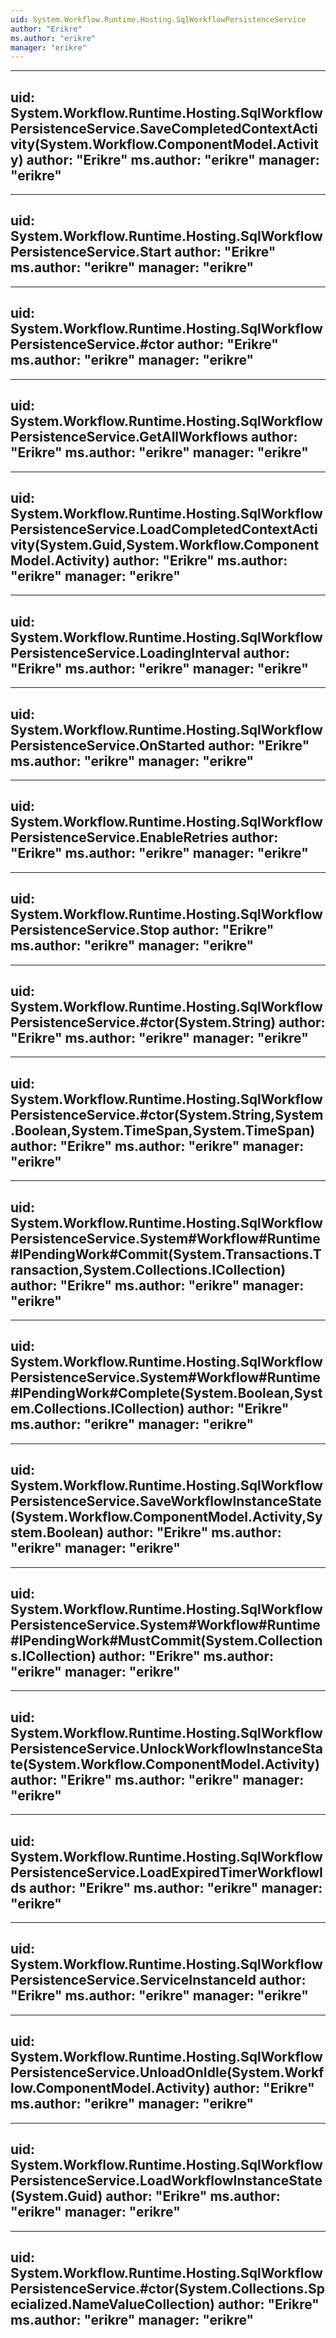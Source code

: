 ```yaml
---
uid: System.Workflow.Runtime.Hosting.SqlWorkflowPersistenceService
author: "Erikre"
ms.author: "erikre"
manager: "erikre"
---
```


---
uid: System.Workflow.Runtime.Hosting.SqlWorkflowPersistenceService.SaveCompletedContextActivity(System.Workflow.ComponentModel.Activity)
author: "Erikre"
ms.author: "erikre"
manager: "erikre"
---

---
uid: System.Workflow.Runtime.Hosting.SqlWorkflowPersistenceService.Start
author: "Erikre"
ms.author: "erikre"
manager: "erikre"
---

---
uid: System.Workflow.Runtime.Hosting.SqlWorkflowPersistenceService.#ctor
author: "Erikre"
ms.author: "erikre"
manager: "erikre"
---

---
uid: System.Workflow.Runtime.Hosting.SqlWorkflowPersistenceService.GetAllWorkflows
author: "Erikre"
ms.author: "erikre"
manager: "erikre"
---

---
uid: System.Workflow.Runtime.Hosting.SqlWorkflowPersistenceService.LoadCompletedContextActivity(System.Guid,System.Workflow.ComponentModel.Activity)
author: "Erikre"
ms.author: "erikre"
manager: "erikre"
---

---
uid: System.Workflow.Runtime.Hosting.SqlWorkflowPersistenceService.LoadingInterval
author: "Erikre"
ms.author: "erikre"
manager: "erikre"
---

---
uid: System.Workflow.Runtime.Hosting.SqlWorkflowPersistenceService.OnStarted
author: "Erikre"
ms.author: "erikre"
manager: "erikre"
---

---
uid: System.Workflow.Runtime.Hosting.SqlWorkflowPersistenceService.EnableRetries
author: "Erikre"
ms.author: "erikre"
manager: "erikre"
---

---
uid: System.Workflow.Runtime.Hosting.SqlWorkflowPersistenceService.Stop
author: "Erikre"
ms.author: "erikre"
manager: "erikre"
---

---
uid: System.Workflow.Runtime.Hosting.SqlWorkflowPersistenceService.#ctor(System.String)
author: "Erikre"
ms.author: "erikre"
manager: "erikre"
---

---
uid: System.Workflow.Runtime.Hosting.SqlWorkflowPersistenceService.#ctor(System.String,System.Boolean,System.TimeSpan,System.TimeSpan)
author: "Erikre"
ms.author: "erikre"
manager: "erikre"
---

---
uid: System.Workflow.Runtime.Hosting.SqlWorkflowPersistenceService.System#Workflow#Runtime#IPendingWork#Commit(System.Transactions.Transaction,System.Collections.ICollection)
author: "Erikre"
ms.author: "erikre"
manager: "erikre"
---

---
uid: System.Workflow.Runtime.Hosting.SqlWorkflowPersistenceService.System#Workflow#Runtime#IPendingWork#Complete(System.Boolean,System.Collections.ICollection)
author: "Erikre"
ms.author: "erikre"
manager: "erikre"
---

---
uid: System.Workflow.Runtime.Hosting.SqlWorkflowPersistenceService.SaveWorkflowInstanceState(System.Workflow.ComponentModel.Activity,System.Boolean)
author: "Erikre"
ms.author: "erikre"
manager: "erikre"
---

---
uid: System.Workflow.Runtime.Hosting.SqlWorkflowPersistenceService.System#Workflow#Runtime#IPendingWork#MustCommit(System.Collections.ICollection)
author: "Erikre"
ms.author: "erikre"
manager: "erikre"
---

---
uid: System.Workflow.Runtime.Hosting.SqlWorkflowPersistenceService.UnlockWorkflowInstanceState(System.Workflow.ComponentModel.Activity)
author: "Erikre"
ms.author: "erikre"
manager: "erikre"
---

---
uid: System.Workflow.Runtime.Hosting.SqlWorkflowPersistenceService.LoadExpiredTimerWorkflowIds
author: "Erikre"
ms.author: "erikre"
manager: "erikre"
---

---
uid: System.Workflow.Runtime.Hosting.SqlWorkflowPersistenceService.ServiceInstanceId
author: "Erikre"
ms.author: "erikre"
manager: "erikre"
---

---
uid: System.Workflow.Runtime.Hosting.SqlWorkflowPersistenceService.UnloadOnIdle(System.Workflow.ComponentModel.Activity)
author: "Erikre"
ms.author: "erikre"
manager: "erikre"
---

---
uid: System.Workflow.Runtime.Hosting.SqlWorkflowPersistenceService.LoadWorkflowInstanceState(System.Guid)
author: "Erikre"
ms.author: "erikre"
manager: "erikre"
---

---
uid: System.Workflow.Runtime.Hosting.SqlWorkflowPersistenceService.#ctor(System.Collections.Specialized.NameValueCollection)
author: "Erikre"
ms.author: "erikre"
manager: "erikre"
---
